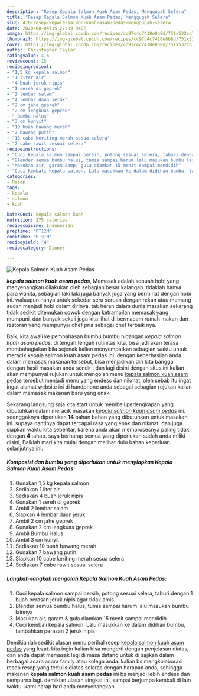 ```yaml
---
description: "Resep Kepala Salmon Kuah Asam Pedas, Menggugah Selera"
title: "Resep Kepala Salmon Kuah Asam Pedas, Menggugah Selera"
slug: 470-resep-kepala-salmon-kuah-asam-pedas-menggugah-selera
date: 2020-08-04T15:27:09.940Z
image: https://img-global.cpcdn.com/recipes/cc97c4c7418e8b8d/751x532cq70/kepala-salmon-kuah-asam-pedas-foto-resep-utama.jpg
thumbnail: https://img-global.cpcdn.com/recipes/cc97c4c7418e8b8d/751x532cq70/kepala-salmon-kuah-asam-pedas-foto-resep-utama.jpg
cover: https://img-global.cpcdn.com/recipes/cc97c4c7418e8b8d/751x532cq70/kepala-salmon-kuah-asam-pedas-foto-resep-utama.jpg
author: Christopher Taylor
ratingvalue: 4.6
reviewcount: 15
recipeingredient:
- "1,5 kg kepala salmon"
- "1 liter air"
- "4 buah jeruk nipis"
- "1 sereh di geprek"
- "2 lembar salam"
- "4 lembar daun jeruk"
- "2 cm jahe geprek"
- "2 cm lengkuas geprek"
- " Bumbu Halus"
- "3 cm kunyit"
- "10 buah bawang merah"
- "7 bawang putih"
- "10 cabe keriting merah sesua selera"
- "7 cabe rawit sesuai selera"
recipeinstructions:
- "Cuci kepala salmon sampai bersih, potong sesuai selera, taburi dengan 1 buah perasan jeruk nipis agar tidak amis"
- "Blender semua bumbu halus, tumis sampai harum lalu masukan bumbu lainnya"
- "Masukan air, garam &amp; gula diamkan 15 menit sampai mendidih"
- "Cuci kembali kepala salmon. Lalu masukkan ke dalam didihan bumbu, tambahkan perasan 2 jeruk nipis"
categories:
- Resep
tags:
- kepala
- salmon
- kuah

katakunci: kepala salmon kuah 
nutrition: 275 calories
recipecuisine: Indonesian
preptime: "PT12M"
cooktime: "PT31M"
recipeyield: "4"
recipecategory: Dinner

---
```



![Kepala Salmon Kuah Asam Pedas](https://img-global.cpcdn.com/recipes/cc97c4c7418e8b8d/751x532cq70/kepala-salmon-kuah-asam-pedas-foto-resep-utama.jpg)

<b><i>kepala salmon kuah asam pedas</i></b>, Memasak adalah sebuah hobi yang menyenangkan dilakukan oleh sebagian besar kalangan. tidaklah hanya para wanita, sebagian laki laki juga banyak juga yang berminat dengan hobi ini. walaupun hanya untuk sekedar seru seruan dengan rekan atau memang sudah menjadi hobi dalam dirinya. tak heran dalam dunia masakan sekarang tidak sedikit ditemukan cowok dengan ketrampilan memasak yang mumpuni, dan banyak sekali juga kita lihat di bermacam rumah makan dan restoran yang mempunyai chef pria sebagai chef terbaik nya.

Baik, kita awali ke pembahasan bumbu bumbu hidangan <i>kepala salmon kuah asam pedas</i>. di tengah tengah rutinitas kita, bisa jadi akan terasa membahagiakan bila sejenak kalian menyempatkan sebagian waktu untuk meracik kepala salmon kuah asam pedas ini. dengan keberhasilan anda dalam memasak makanan tersebut, bisa menjadikan diri kita bangga dengan hasil masakan anda sendiri. dan lagi disini dengan situs ini kalian akan mempunyai rujukan untuk mengolah menu <u>kepala salmon kuah asam pedas</u> tersebut menjadi menu yang endess dan nikmat, oleh sebab itu ingat ingat alamat website ini di handphone anda sebagai sebagian rujukan kalian dalam memasak makanan baru yang enak.




Sekarang langsung saja kita start untuk membeli perlengkapan yang dibutuhkan dalam meracik masakan <u><i>kepala salmon kuah asam pedas</i></u> ini. seenggaknya diperlukan <b>14</b> bahan bahan yang dibutuhkan untuk masakan ini. supaya nantinya dapat tercapai rasa yang enak dan nikmat. dan juga siapkan waktu kita sebentar, karena anda akan memprosesnya paling tidak dengan <b>4</b> tahap. saya berharap semua yang diperlukan sudah anda miliki disini, Baiklah mari kita mulai dengan melihat dulu bahan keperluan selanjutnya ini.

<!--inarticleads1-->

##### Komposisi dan bumbu yang diperlukan untuk menyiapkan Kepala Salmon Kuah Asam Pedas:

1. Gunakan 1,5 kg kepala salmon
1. Sediakan 1 liter air
1. Sediakan 4 buah jeruk nipis
1. Gunakan 1 sereh di geprek
1. Ambil 2 lembar salam
1. Siapkan 4 lembar daun jeruk
1. Ambil 2 cm jahe geprek
1. Gunakan 2 cm lengkuas geprek
1. Ambil  Bumbu Halus
1. Ambil 3 cm kunyit
1. Sediakan 10 buah bawang merah
1. Gunakan 7 bawang putih
1. Siapkan 10 cabe keriting merah sesua selera
1. Sediakan 7 cabe rawit sesuai selera




<!--inarticleads2-->

##### Langkah-langkah mengolah Kepala Salmon Kuah Asam Pedas:

1. Cuci kepala salmon sampai bersih, potong sesuai selera, taburi dengan 1 buah perasan jeruk nipis agar tidak amis
1. Blender semua bumbu halus, tumis sampai harum lalu masukan bumbu lainnya
1. Masukan air, garam &amp; gula diamkan 15 menit sampai mendidih
1. Cuci kembali kepala salmon. Lalu masukkan ke dalam didihan bumbu, tambahkan perasan 2 jeruk nipis




Demikianlah sedikit ulasan menu perihal resep <u>kepala salmon kuah asam pedas</u> yang lezat. kita ingin kalian bisa mengerti dengan penjelasan diatas, dan anda dapat memasak lagi di masa datang untuk di sajikan dalam berbagai acara acara family atau kolega anda. kalian bs mengkolaborasi resep resep yang tertulis diatas selaras dengan harapan anda, sehingga makanan <b>kepala salmon kuah asam pedas</b> ini bs menjadi lebih endess dan sempurna lagi. demikian ulasan singkat ini, sampai berjumpa kembali di lain waktu. kami harap hari anda menyenangkan.
